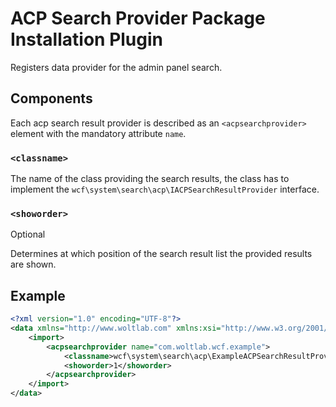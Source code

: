 # ACP Search Provider Package Installation Plugin

Registers data provider for the admin panel search.

## Components

Each acp search result provider is described as an `<acpsearchprovider>` element with the mandatory attribute `name`.

### `<classname>`

The name of the class providing the search results,
the class has to implement the `wcf\system\search\acp\IACPSearchResultProvider` interface.

### `<showorder>`

<span class="label label-info">Optional</span>

Determines at which position of the search result list the provided results are shown.

## Example

```xml
<?xml version="1.0" encoding="UTF-8"?>
<data xmlns="http://www.woltlab.com" xmlns:xsi="http://www.w3.org/2001/XMLSchema-instance" xsi:schemaLocation="http://www.woltlab.com http://www.woltlab.com/XSD/2019/acpSearchProvider.xsd">
	<import>
		<acpsearchprovider name="com.woltlab.wcf.example">
			<classname>wcf\system\search\acp\ExampleACPSearchResultProvider</classname>
			<showorder>1</showorder>
		</acpsearchprovider>
	</import>
</data>
```

